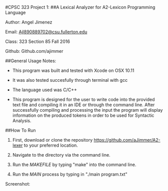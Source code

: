 #CPSC 323 Project 1:
##A Lexical Analyzer for A2-Lexicon Programming Language

Author: Angel Jimenez

Email: Ajl890889702@csu.fullerton.edu

Class: 323 Section 85 Fall 2016

Github: Github.com/ajimmer

##General Usage Notes:

* This program was built and tested with Xcode on OSX 10.11

* It was also tested succesfully through terminal with gcc

* The language used was C/C++

* This program is designed for the user to write code into the provided text file and compiling it in an IDE or through the command line. After successfully compiling and processing the input the program will display information on the produced tokens in order to be used for Syntactic Analysis.

##How To Run

1. First, download or clone the repository https://github.com/aJimmer/A2-lexer to your preferred location.

2. Navigate to the directory via the command line.

3. Run the *MAKEFILE* by typing "make" into the command line.

4. Run the *MAIN* process by typing in "./main program.txt"

Screenshot:  
